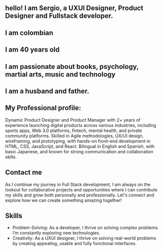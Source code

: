 ## hello! I am Sergio, a UXUI Designer, Product Designer and Fullstack developer.

## I am colombian

## I am 40 years old

## I am passionate about books, psychology, martial arts, music and technology

## I am a husband and father.

## My Professional profile:

Dynamic Product Designer and Product Manager with 2+ years of experience launching digital products across various
industries, including sports apps, Web 3.0 platforms, fintech, mental health, and private community platforms. Skilled in Agile
methodologies, UX/UI design, wireframing, and prototyping, with hands-on front-end development in HTML, CSS, JavaScript,
and React. Bilingual in English and Spanish, with basic Japanese, and known for strong communication and collaboration
skills.

## Contact me

As I continue my journey in Full Stack development, I am always on the lookout for collaborative projects and opportunities where I can contribute my skills and grow both personally and professionally. Let's connect and explore how we can create something amazing together!

## Skills

- Problem-Solving: As a developer, I thrive on solving complex problems. I’m constantly exploring new technologies.
- Creativity: As a UXUI designer, I thrive on solving real-world problems by creating appealing, usable and fully functional interfaces.

